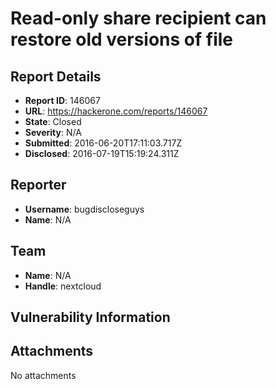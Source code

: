 # Read-only share recipient can restore old versions of file

## Report Details
- **Report ID**: 146067
- **URL**: https://hackerone.com/reports/146067
- **State**: Closed
- **Severity**: N/A
- **Submitted**: 2016-06-20T17:11:03.717Z
- **Disclosed**: 2016-07-19T15:19:24.311Z

## Reporter
- **Username**: bugdiscloseguys
- **Name**: N/A

## Team
- **Name**: N/A
- **Handle**: nextcloud

## Vulnerability Information


## Attachments
No attachments
